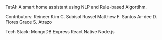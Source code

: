 TatAI: A smart home assistant using NLP and Rule-based Algortihm.

Contributors:
Reineer Kim C. Subisol
Russel Matthew F. Santos
Ar-dee D. Flores
Grace S. Atrazo

Tech Stack:
MongoDB 
Express
React Native
Node.js
